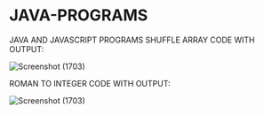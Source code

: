 # JAVA-PROGRAMS
JAVA AND JAVASCRIPT PROGRAMS
SHUFFLE ARRAY CODE WITH OUTPUT:

![Screenshot (1703)](https://github.com/shruti2222K/JAVA-PROGRAMS/assets/145823175/4d5a818c-8ed1-4ead-8fb2-28111f962b37)

ROMAN TO INTEGER CODE WITH OUTPUT:

![Screenshot (1703)](https://github.com/shruti2222K/JAVA-PROGRAMS/assets/145823175/f585a575-1bac-4ece-8e9b-dc372e9104a9)
